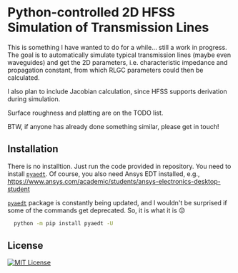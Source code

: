 
# Python-controlled 2D HFSS Simulation of Transmission Lines

This is something I have wanted to do for a while... still a work in progress. The goal is to automatically simulate typical transmission lines (maybe even waveguides) and get the 2D parameters, i.e. characteristic impedance and propagation constant, from which RLGC parameters could then be calculated.

I also plan to include Jacobian calculation, since HFSS supports derivation during simulation.

Surface roughness and platting are on the TODO list.

BTW, if anyone has already done something similar, please get in touch!
## Installation

There is no installtion. Just run the code provided in repository. You need to install [`pyaedt`](https://github.com/ansys/pyaedt). Of course, you also need Ansys EDT installed, e.g., <https://www.ansys.com/academic/students/ansys-electronics-desktop-student>

[`pyaedt`](https://github.com/ansys/pyaedt) package is constantly being updated, and I wouldn't be surprised if some of the commands get deprecated. So, it is what it is 😒

```cmd
  python -m pip install pyaedt -U
```

## License

[![MIT License](https://img.shields.io/badge/License-MIT-green.svg)](https://choosealicense.com/licenses/mit/)

